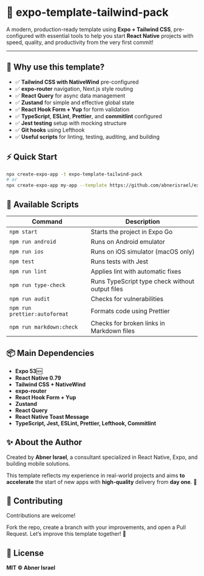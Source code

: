 # 🧵 expo-template-tailwind-pack

A modern, production-ready template using **Expo + Tailwind CSS**, pre-configured with essential tools to help you start **React Native** projects with speed, quality, and productivity from the very first commit!

---

## 🚀 Why use this template?

- ✅ **Tailwind CSS with NativeWind** pre-configured
- ✅ **expo-router** navigation, Next.js style routing
- ✅ **React Query** for async data management
- ✅ **Zustand** for simple and effective global state
- ✅ **React Hook Form + Yup** for form validation
- ✅ **TypeScript**, **ESLint**, **Prettier**, and **commitlint** configured
- ✅ **Jest testing** setup with mocking structure
- ✅ **Git hooks** using Lefthook
- ✅ **Useful scripts** for linting, testing, auditing, and building

## ⚡ Quick Start

```bash
npx create-expo-app -t expo-template-tailwind-pack
# or
npx create-expo-app my-app --template https://github.com/abnerisrael/expo-template-tailwind-pack
```

## 🧰 Available Scripts
| Command                       | Description                                     |
| ----------------------------- | ----------------------------------------------- |
| `npm start`                   | Starts the project in Expo Go                   |
| `npm run android`             | Runs on Android emulator                        |
| `npm run ios`                 | Runs on iOS simulator (macOS only)              |
| `npm test`                    | Runs tests with Jest                            |
| `npm run lint`                | Applies lint with automatic fixes               |
| `npm run type-check`          | Runs TypeScript type check without output files |
| `npm run audit`               | Checks for vulnerabilities                      |
| `npm run prettier:autoformat` | Formats code using Prettier                     |
| `npm run markdown:check`      | Checks for broken links in Markdown files       |


## 📦 Main Dependencies

- **Expo 53**🆕
- **React Native 0.79**
- **Tailwind CSS + NativeWind**
- **expo-router**
- **React Hook Form + Yup**
- **Zustand**
- **React Query**
- **React Native Toast Message**
- **TypeScript, Jest, ESLint, Prettier, Lefthook, Commitlint**


## ✨ About the Author

Created by **Abner Israel**, a consultant specialized in React Native, Expo, and building mobile solutions.

This template reflects my experience in real-world projects and aims **to accelerate** the start of new apps with **high-quality** delivery from **day one**. 🚀


## 📣 Contributing

Contributions are welcome!

Fork the repo, create a branch with your improvements, and open a Pull Request.
Let’s improve this template together! 💜


## 📄 License

**MIT © Abner Israel**
